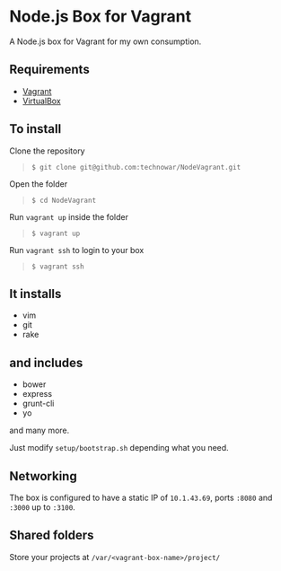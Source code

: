 # Node.js Box for Vagrant

A Node.js box for Vagrant for my own consumption.

## Requirements

- [Vagrant](https://www.vagrantup.com/downloads.html)
- [VirtualBox](https://www.virtualbox.org/wiki/Downloads)

## To install

Clone the repository
>`$ git clone git@github.com:technowar/NodeVagrant.git`

Open the folder
>`$ cd NodeVagrant`

Run `vagrant up` inside the folder
>`$ vagrant up`

Run `vagrant ssh` to login to your box
>`$ vagrant ssh`

## It installs

* vim
* git
* rake

## and includes

* bower
* express
* grunt-cli
* yo

and many more.

Just modify `setup/bootstrap.sh` depending what you need.

## Networking

The box is configured to have a static IP of `10.1.43.69`, ports `:8080` and `:3000` up to `:3100`.

## Shared folders

Store your projects at `/var/<vagrant-box-name>/project/`
